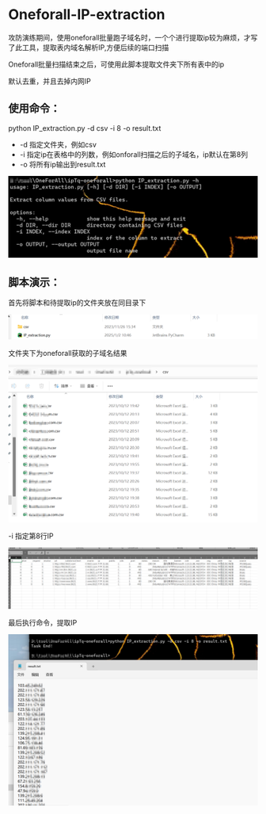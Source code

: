 # Oneforall-IP-extraction
攻防演练期间，使用oneforall批量跑子域名时，一个个进行提取ip较为麻烦，才写了此工具，提取表内域名解析IP,方便后续的端口扫描

Oneforall批量扫描结束之后，可使用此脚本提取文件夹下所有表中的ip

默认去重，并且去掉内网IP

## 使用命令： ##
python IP_extraction.py -d csv -i 8 -o result.txt

- -d   指定文件夹，例如csv
- -i   指定ip在表格中的列数，例如onforall扫描之后的子域名，ip默认在第8列
- -o   将所有ip输出到result.txt

![](https://raw.githubusercontent.com/xhmcc/Oneforall-IP-extraction/refs/heads/main/images/1e7b61349fdb7b8ff94206d419193ba.png)
## 脚本演示： ##

首先将脚本和待提取ip的文件夹放在同目录下

![](https://raw.githubusercontent.com/xhmcc/Oneforall-IP-extraction/refs/heads/main/images/089be35bb16ae5597fd7cb80df377c9.png)

文件夹下为oneforall获取的子域名结果

![](https://raw.githubusercontent.com/xhmcc/Oneforall-IP-extraction/refs/heads/main/images/cdad5cca3c53620933e5bef7701c2e1.png)

-i 指定第8行IP

![](https://raw.githubusercontent.com/xhmcc/Oneforall-IP-extraction/refs/heads/main/images/92ed5e12942fd483c5dba5fa8f2377d.png)

最后执行命令，提取IP

![](https://raw.githubusercontent.com/xhmcc/Oneforall-IP-extraction/refs/heads/main/images/9c7d9c0771e48738fc2d1ef59452e25.png)
